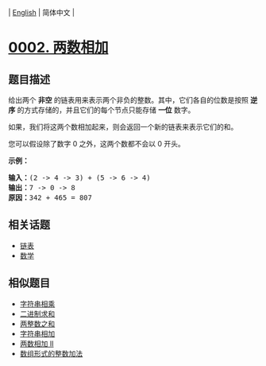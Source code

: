 
| [English](README_EN.md) | 简体中文 |

# [0002. 两数相加](https://leetcode-cn.com/problems/add-two-numbers/)

## 题目描述

<p>给出两个&nbsp;<strong>非空</strong> 的链表用来表示两个非负的整数。其中，它们各自的位数是按照&nbsp;<strong>逆序</strong>&nbsp;的方式存储的，并且它们的每个节点只能存储&nbsp;<strong>一位</strong>&nbsp;数字。</p>

<p>如果，我们将这两个数相加起来，则会返回一个新的链表来表示它们的和。</p>

<p>您可以假设除了数字 0 之外，这两个数都不会以 0&nbsp;开头。</p>

<p><strong>示例：</strong></p>

<pre><strong>输入：</strong>(2 -&gt; 4 -&gt; 3) + (5 -&gt; 6 -&gt; 4)
<strong>输出：</strong>7 -&gt; 0 -&gt; 8
<strong>原因：</strong>342 + 465 = 807
</pre>


## 相关话题

- [链表](https://leetcode-cn.com/tag/linked-list)
- [数学](https://leetcode-cn.com/tag/math)

## 相似题目

- [字符串相乘](../multiply-strings/README.md)
- [二进制求和](../add-binary/README.md)
- [两整数之和](../sum-of-two-integers/README.md)
- [字符串相加](../add-strings/README.md)
- [两数相加 II](../add-two-numbers-ii/README.md)
- [数组形式的整数加法](../add-to-array-form-of-integer/README.md)
